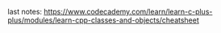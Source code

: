 last notes: https://www.codecademy.com/learn/learn-c-plus-plus/modules/learn-cpp-classes-and-objects/cheatsheet